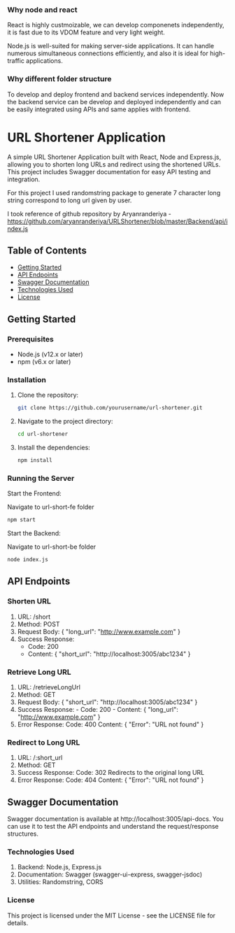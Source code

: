 ### Why node and react

React is highly custmoizable, we can develop componenets independently, it is fast due to its VDOM feature and very light weight.

Node.js is well-suited for making server-side applications. It can handle numerous simultaneous connections efficiently, and also it is ideal for high-traffic applications.

### Why different folder structure

To develop and deploy frontend and backend services independently. Now the backend service can be develop and deployed independently and can be easily integrated using APIs and same applies with frontend.

# URL Shortener Application

A simple URL Shortener Application built with React, Node and Express.js, allowing you to shorten long URLs and redirect using the shortened URLs. This project includes Swagger documentation for easy API testing and integration.

For this project I used randomstring package to generate 7 character long string correspond to long url given by user.

I took reference of github repository by Aryanranderiya - https://github.com/aryanranderiya/URLShortener/blob/master/Backend/api/index.js

## Table of Contents

- [Getting Started](#getting-started)
- [API Endpoints](#api-endpoints)
- [Swagger Documentation](#swagger-documentation)
- [Technologies Used](#technologies-used)
- [License](#license)

## Getting Started

### Prerequisites

- Node.js (v12.x or later)
- npm (v6.x or later)

### Installation

1. Clone the repository:
   ```bash
   git clone https://github.com/yourusername/url-shortener.git
   ```
2. Navigate to the project directory:
   ```bash
   cd url-shortener
   ```
3. Install the dependencies:
   ```bash
   npm install
   ```

### Running the Server

Start the Frontend:

Navigate to url-short-fe folder

```bash
npm start
```

Start the Backend:

Navigate to url-short-be folder

```bash
node index.js
```

## API Endpoints

### Shorten URL

1. URL: /short
2. Method: POST
3. Request Body:
   {
   "long_url": "http://www.example.com"
   }
4. Success Response:
   - Code: 200
   - Content:
     {
     "short_url": "http://localhost:3005/abc1234"
     }

### Retrieve Long URL

1. URL: /retrieveLongUrl
2. Method: GET
3. Request Body:
   {
   "short_url": "http://localhost:3005/abc1234"
   }
4. Success Response: - Code: 200 - Content:
   {
   "long_url": "http://www.example.com"
   }
5. Error Response:
   Code: 400
   Content:
   {
   "Error": "URL not found"
   }

### Redirect to Long URL

1. URL: /:short_url
2. Method: GET
3. Success Response:
   Code: 302
   Redirects to the original long URL
4. Error Response:
   Code: 404
   Content:
   {
   "Error": "URL not found"
   }

## Swagger Documentation

Swagger documentation is available at http://localhost:3005/api-docs. You can use it to test the API endpoints and understand the request/response structures.

### Technologies Used

1. Backend: Node.js, Express.js
2. Documentation: Swagger (swagger-ui-express, swagger-jsdoc)
3. Utilities: Randomstring, CORS

### License

This project is licensed under the MIT License - see the LICENSE file for details.
